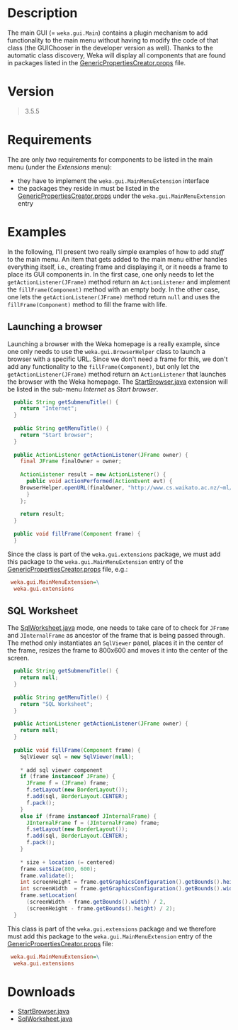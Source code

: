 
# Description
The main GUI (= `weka.gui.Main`) contains a plugin mechanism to add functionality to the main menu without having to modify the code of that class (the GUIChooser in the developer version as well). Thanks to the automatic class discovery, Weka will display all components that are found in packages listed in the [GenericPropertiesCreator.props](../weka_gui_generic_properties_creator.props.md) file.

# Version
>3.5.5

# Requirements
The are only *two* requirements for components to be listed in the main menu (under the *Extensions* menu):

* they have to implement the `weka.gui.MainMenuExtension` interface
* the packages they reside in must be listed in the [GenericPropertiesCreator.props](../weka_gui_generic_properties_creator.props.md) under the `weka.gui.MainMenuExtension` entry

# Examples
In the following, I'll present two really simple examples of how to add *stuff* to the main menu. An item that gets added to the main menu either handles everything itself, i.e., creating frame and displaying it, or it needs a frame to place its GUI components in. In the first case, one only needs to let the `getActionListener(JFrame)` method return an `ActionListener` and implement the `fillFrame(Component)` method with an empty body. In the other case, one lets the `getActionListener(JFrame)` method return `null` and uses the `fillFrame(Component)` method to fill the frame with life.

## Launching a browser
Launching a browser with the Weka homepage is a really example, since one only needs to use the `weka.gui.BrowserHelper` class to launch a browser with a specific URL. Since we don't need a frame for this, we don't add any functionality to the `fillFrame(Component)`, but only let the `getActionListener(JFrame)` method return an `ActionListener` that launches the browser with the Weka homepage. The [StartBrowser.java](../files/StartBrowser.java) extension will be listed in the sub-menu *Internet* as *Start browser*.
```java
  public String getSubmenuTitle() {
    return "Internet";
  }
 
  public String getMenuTitle() {
    return "Start browser";
  }
 
  public ActionListener getActionListener(JFrame owner) {
    final JFrame finalOwner = owner;
    
    ActionListener result = new ActionListener() {
      public void actionPerformed(ActionEvent evt) {
	BrowserHelper.openURL(finalOwner, "http://www.cs.waikato.ac.nz/~ml/weka/");
      }
    };
    
    return result;
  }
 
  public void fillFrame(Component frame) {
  }
```
Since the class is part of the `weka.gui.extensions` package, we must add this package to the `weka.gui.MainMenuExtension` entry of the [GenericPropertiesCreator.props](../weka_gui_generic_properties_creator.props.md) file, e.g.:

```ini
 weka.gui.MainMenuExtension=\
  weka.gui.extensions
```

## SQL Worksheet
The [SqlWorksheet.java](../files/SqlWorksheet.java) mode, one needs to take care of to check for `JFrame` and `JInternalFrame` as ancestor of the frame that is being passed through. The method only instantiates an `SqlViewer` panel, places it in the center of the frame, resizes the frame to 800x600 and moves it into the center of the screen.
```java
  public String getSubmenuTitle() {
    return null;
  }
 
  public String getMenuTitle() {
    return "SQL Worksheet";
  }
 
  public ActionListener getActionListener(JFrame owner) {
    return null;
  }
 
  public void fillFrame(Component frame) {
    SqlViewer sql = new SqlViewer(null);
 
    * add sql viewer component
    if (frame instanceof JFrame) {
      JFrame f = (JFrame) frame;
      f.setLayout(new BorderLayout());
      f.add(sql, BorderLayout.CENTER);
      f.pack();
    }
    else if (frame instanceof JInternalFrame) {
      JInternalFrame f = (JInternalFrame) frame;
      f.setLayout(new BorderLayout());
      f.add(sql, BorderLayout.CENTER);
      f.pack();
    }
 
    * size + location (= centered)
    frame.setSize(800, 600);
    frame.validate();
    int screenHeight = frame.getGraphicsConfiguration().getBounds().height;
    int screenWidth  = frame.getGraphicsConfiguration().getBounds().width;
    frame.setLocation(
	  (screenWidth - frame.getBounds().width) / 2,
	  (screenHeight - frame.getBounds().height) / 2);
  }
```
This class is part of the `weka.gui.extensions` package and we therefore must add this package to the `weka.gui.MainMenuExtension` entry of the [GenericPropertiesCreator.props](../weka_gui_generic_properties_creator.props.md) file:

```ini
 weka.gui.MainMenuExtension=\
  weka.gui.extensions
```

# Downloads
* [StartBrowser.java](../files/StartBrowser.java)
* [SqlWorksheet.java](../files/SqlWorksheet.java)
